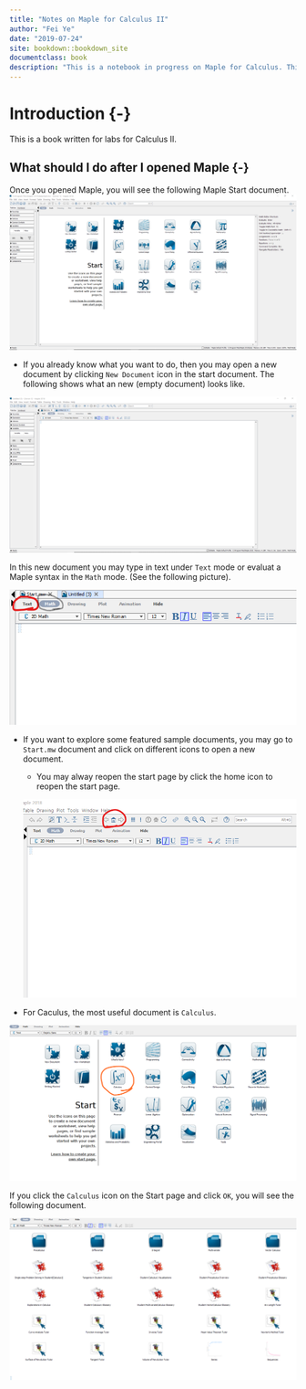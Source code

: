 ```yaml
--- 
title: "Notes on Maple for Calculus II"
author: "Fei Ye"
date: "2019-07-24"
site: bookdown::bookdown_site
documentclass: book
description: "This is a notebook in progress on Maple for Calculus. This notebook was created using bookdown"
---
```




# Introduction {-}

This is a book written for labs for Calculus II.

## What should I do after I opened Maple {-}

Once you opened Maple, you will see the following Maple Start document.
![](figs/Maple-Start.png)

- If you already know what you want to do, then you may open a new document by clicking `New Document` icon in the start document. The following shows what an new (empty document) looks like.

![](figs/Maple-New-Doc.png)

In this new document you may type in text under `Text` mode or evaluat a Maple syntax in the `Math` mode. (See the following picture).

![](figs/Text-Math-Mode.png)


- If you want to explore some featured sample documents, you may go to `Start.mw` document and click on different icons to open a new document. 

  - You may alway reopen the start page by click the home icon to reopen the start page.
  
  ![](figs/Home-reopen-start-page.png)


- For Caculus, the most useful document is `Calculus`. 

![](figs/Start-Page-Calculus.png)

If you click the `Calculus` icon on the Start page and click `OK`, you will see the following document.

![](figs/Calculus-Doc.png)

